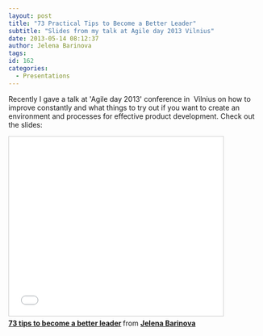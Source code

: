 ```yaml
---
layout: post
title: "73 Practical Tips to Become a Better Leader"
subtitle: "Slides from my talk at Agile day 2013 Vilnius"
date: 2013-05-14 08:12:37
author: Jelena Barinova
tags:
id: 162
categories:
  - Presentations
---
```


Recently I gave a talk at 'Agile day 2013' conference in  Vilnius on how to improve constantly and what things to try out if you want to create an environment and processes for effective product development. Check out the slides:

<iframe src="//www.slideshare.net/slideshow/embed_code/key/zpEhZa4tUgTER6" width="425" height="355" frameborder="0" marginwidth="0" marginheight="0" scrolling="no" style="border:1px solid #CCC; border-width:1px; margin-bottom:5px; max-width: 100%;" allowfullscreen> </iframe> <div style="margin-bottom:5px"> <strong> <a href="//www.slideshare.net/JelenaFiodorova/73-tips-to-become-better-leader" title="73 tips to become a better leader" target="_blank">73 tips to become a better leader</a> </strong> from <strong><a href="//www.slideshare.net/JelenaFiodorova" target="_blank">Jelena Barinova</a></strong> </div>